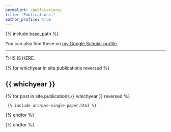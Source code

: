 ```yaml
---
permalink: /publications/
title: "Publications."
author_profile: true
---
```


{% include base_path %}

You can also find these on <a href="https://scholar.google.com/citations?user=IGApvF0AAAAJ&hl=en">my Google Scholar profile</a>.

<hr>
THIS IS HERE.

{% for whichyear in site.publications reversed %}

  <h2>{{ whichyear }}</h2>
  
  {% for post in site.publications.{{ whichyear }} reversed %}
  
     {% include archive-single-paper.html %}
  
  {% endfor %}
  
{% endfor %}

